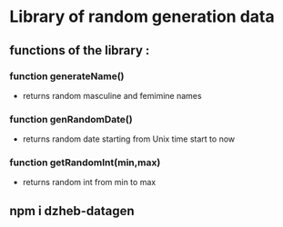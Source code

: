 # Library of random generation data
## functions of the library :

### function generateName()
* returns random masculine and femimine names

 ### function genRandomDate()
 * returns random date starting from Unix time
 start to now

 ### function getRandomInt(min,max)
 * returns random int from min to max
 
## npm i dzheb-datagen